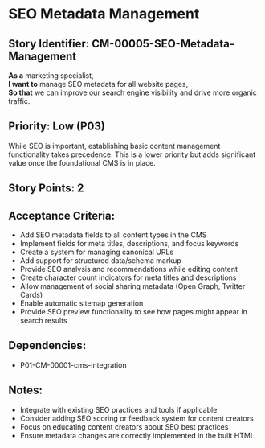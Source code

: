 # SEO Metadata Management

## Story Identifier: CM-00005-SEO-Metadata-Management

**As a** marketing specialist,  
**I want to** manage SEO metadata for all website pages,  
**So that** we can improve our search engine visibility and drive more organic traffic.

## Priority: Low (P03)
While SEO is important, establishing basic content management functionality takes precedence. This is a lower priority but adds significant value once the foundational CMS is in place.

## Story Points: 2

## Acceptance Criteria:
- Add SEO metadata fields to all content types in the CMS
- Implement fields for meta titles, descriptions, and focus keywords
- Create a system for managing canonical URLs
- Add support for structured data/schema markup
- Provide SEO analysis and recommendations while editing content
- Create character count indicators for meta titles and descriptions
- Allow management of social sharing metadata (Open Graph, Twitter Cards)
- Enable automatic sitemap generation
- Provide SEO preview functionality to see how pages might appear in search results

## Dependencies:
- P01-CM-00001-cms-integration

## Notes:
- Integrate with existing SEO practices and tools if applicable
- Consider adding SEO scoring or feedback system for content creators
- Focus on educating content creators about SEO best practices
- Ensure metadata changes are correctly implemented in the built HTML
